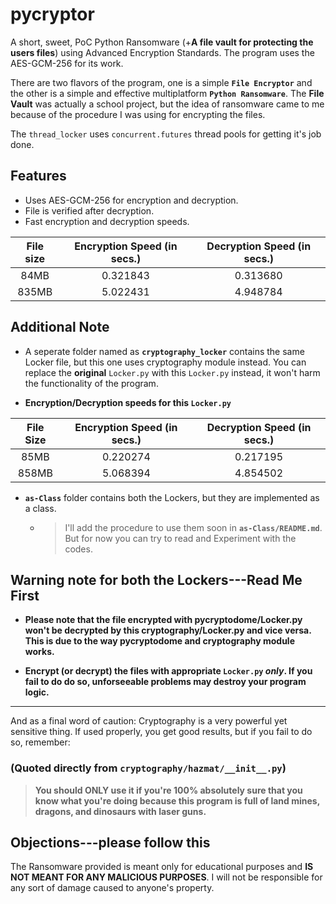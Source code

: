 # pycryptor 
A short, sweet, PoC Python Ransomware (+**A file vault for protecting the users files**) using Advanced Encryption Standards. 
The program uses the AES-GCM-256 for its work.

There are two flavors of the program, one is a simple __`File Encryptor`__ and the other is a simple and effective multiplatform  __`Python Ransomware`__. The __File Vault__ was actually a school project, but the idea of ransomware came to me because of the procedure I was using for encrypting the files.

The `thread_locker` uses `concurrent.futures` thread pools for getting it's job done.

## Features

 - Uses AES-GCM-256 for encryption and decryption.
 - File is verified after decryption.
 - Fast encryption and decryption speeds.

|File size|Encryption Speed (in secs.)|Decryption Speed (in secs.)|
|:-------:|:-------------------------:|:-------------------------:|
|  84MB   |         0.321843          |         0.313680          |
|  835MB  |         5.022431          |         4.948784          |

## Additional Note

 - A seperate folder named as **`cryptography_locker`** contains the
   same Locker file, but this one uses cryptography module instead. You
   can replace the **original** `Locker.py` with this `Locker.py`
   instead, it won't harm the functionality of the program.
   
 - __Encryption/Decryption speeds for this `Locker.py`__

|File Size|Encryption Speed (in secs.)|Decryption Speed (in secs.)|
|:-------:|:-------------------------:|:-------------------------:|
|  85MB   |         0.220274          |         0.217195          |
|  858MB  |         5.068394          |         4.854502          |

 - __`as-Class`__ folder contains both the Lockers, but they are implemented as a class.
	 
	 - > I'll add the procedure to use them soon in __`as-Class/README.md`__. But for now you can try to read and Experiment with the codes.

## Warning note for both the Lockers---Read Me First

 - __Please note that the file encrypted with pycryptodome/Locker.py won't
   be decrypted by this cryptography/Locker.py and vice versa. This is
   due to the way pycryptodome and cryptography module works.__

 - __Encrypt (or decrypt) the files with appropriate `Locker.py` *only*.
   If you fail to do do so, unforseeable problems may destroy your
   program logic.__
---
And as a final word of caution: 
Cryptography is a very powerful yet sensitive thing. If used properly, you get good results, but if you fail to do so, remember:
### (Quoted directly from `cryptography/hazmat/__init__.py`)
> __You should ONLY use it if you're 100% absolutely sure that you know
> what you're doing because this program is full of land mines, dragons,
> and dinosaurs with laser guns.__

## Objections---please follow this
The Ransomware provided is meant only for educational purposes and __IS NOT MEANT FOR ANY MALICIOUS PURPOSES__. 
I will not be responsible for any sort of damage caused to anyone's property.

